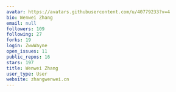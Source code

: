 ```yaml
---
avatar: https://avatars.githubusercontent.com/u/40779233?v=4
bio: Wenwei Zhang
email: null
followers: 109
following: 27
forks: 19
login: ZwwWayne
open_issues: 11
public_repos: 16
stars: 197
title: Wenwei Zhang
user_type: User
website: zhangwenwei.cn
---
```

